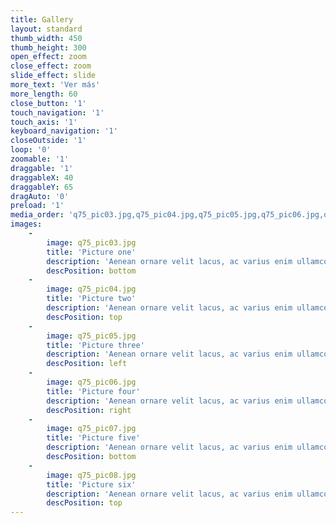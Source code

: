 ```yaml
---
title: Gallery
layout: standard
thumb_width: 450
thumb_height: 300
open_effect: zoom
close_effect: zoom
slide_effect: slide
more_text: 'Ver más'
more_length: 60
close_button: '1'
touch_navigation: '1'
touch_axis: '1'
keyboard_navigation: '1'
closeOutside: '1'
loop: '0'
zoomable: '1'
draggable: '1'
draggableX: 40
draggableY: 65
dragAuto: '0'
preload: '1'
media_order: 'q75_pic03.jpg,q75_pic04.jpg,q75_pic05.jpg,q75_pic06.jpg,q75_pic07.jpg,q75_pic08.jpg'
images:
    -
        image: q75_pic03.jpg
        title: 'Picture one'
        description: 'Aenean ornare velit lacus, ac varius enim ullamcorper eu. Proin aliquam facilisis ante interdum congue. Integer mollis, nisl amet convallis, porttitor magna ullamcorper, amet egestas mauris.'
        descPosition: bottom
    -
        image: q75_pic04.jpg
        title: 'Picture two'
        description: 'Aenean ornare velit lacus, ac varius enim ullamcorper eu. Proin aliquam facilisis ante interdum congue. Integer mollis, nisl amet convallis, porttitor magna ullamcorper, amet egestas mauris.'
        descPosition: top
    -
        image: q75_pic05.jpg
        title: 'Picture three'
        description: 'Aenean ornare velit lacus, ac varius enim ullamcorper eu. Proin aliquam facilisis ante interdum congue. Integer mollis, nisl amet convallis, porttitor magna ullamcorper, amet egestas mauris.'
        descPosition: left
    -
        image: q75_pic06.jpg
        title: 'Picture four'
        description: 'Aenean ornare velit lacus, ac varius enim ullamcorper eu. Proin aliquam facilisis ante interdum congue. Integer mollis, nisl amet convallis, porttitor magna ullamcorper, amet egestas mauris.'
        descPosition: right
    -
        image: q75_pic07.jpg
        title: 'Picture five'
        description: 'Aenean ornare velit lacus, ac varius enim ullamcorper eu. Proin aliquam facilisis ante interdum congue. Integer mollis, nisl amet convallis, porttitor magna ullamcorper, amet egestas mauris.'
        descPosition: bottom
    -
        image: q75_pic08.jpg
        title: 'Picture six'
        description: 'Aenean ornare velit lacus, ac varius enim ullamcorper eu. Proin aliquam facilisis ante interdum congue. Integer mollis, nisl amet convallis, porttitor magna ullamcorper, amet egestas mauris.'
        descPosition: top
---
```


